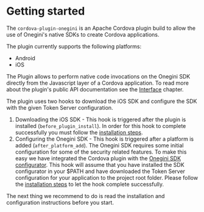 # Getting started

The `cordova-plugin-onegini` is an Apache Cordova plugin build to allow the use of Onegini's native SDKs to create Cordova applications.

The plugin currently supports the following platforms:
  - Android
  - iOS

The Plugin allows to perform native code invocations on the Onegini SDK directly from the Javascript layer of a Cordova application. To read more about the 
plugin's public API documentation see the [Interface](interface.md) chapter.

The plugin uses two hooks to download the iOS SDK and configure the SDK with the given Token Server configuration.
1. Downloading the iOS SDK - This hook is triggered after the plugin is installed (`before_plugin_install`). In order for this hook to complete successfully 
you must follow the [installation steps](installation.md).
2. Configuring the Onegini SDK - This hook is triggered after a platform is added (`after_platform_add`). The Onegini SDK requires some initial configuration 
for some of the security related features. To make this easy we have integrated the Cordova plugin with the 
[Onegini SDK configurator](https://github.com/Onegini/sdk-configurator). This hook will assume that you have installed the SDK configurator in your $PATH and 
have downloaded the Token Server configuration for your application to the project root folder. Please follow the [installation steps](installation.md) to let 
the hook complete successfully.

The next thing we recommend to do is read the installation and configuration instructions before you start.